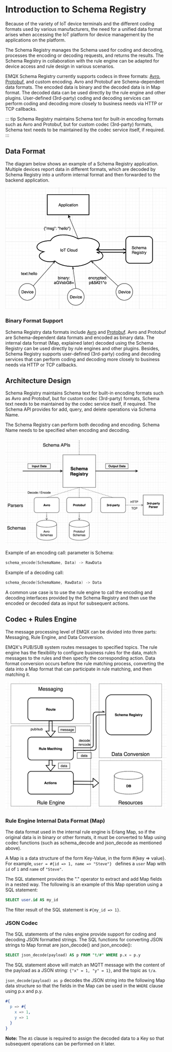 # Introduction to Schema Registry


Because of the variety of IoT device terminals and the different coding formats used by various manufacturers, the need for a unified data format arises when accessing the IoT platform for device management by the applications on the platform.

The Schema Registry manages the Schema used for coding and decoding, processes the encoding or decoding requests, and returns the results. The Schema Registry in collaboration with the rule engine can be adapted for device access and rule design in various scenarios.

EMQX Schema Registry currently supports codecs in three formats: [Avro](https://avro.apache.org), [Protobuf](https://developers.google.com/protocol-buffers/), and custom encoding. Avro and Protobuf are Schema-dependent data formats. The encoded data is binary and the decoded data is in Map format. The decoded data can be used directly by the rule engine and other plugins. User-defined (3rd-party) coding and decoding services can perform coding and decoding more closely to business needs via HTTP or TCP callbacks.

::: tip
Schema Registry maintains Schema text for built-in encoding formats such as Avro and Protobuf, but for custom codec (3rd-party) formats, Schema text needs to be maintained by the codec service itself, if required.
:::

## Data Format

The diagram below shows an example of a Schema Registry application. Multiple devices report data in different formats, which are decoded by Schema Registry into a uniform internal format and then forwarded to the backend application.

![schema-registry](./assets/schema-registry.png)


### Binary Format Support

Schema Registry data formats include [Avro](https://avro.apache.org) and [Protobuf](https://developers.google.com/protocol-buffers/). Avro and Protobuf are Schema-dependent data formats and encoded as binary data. The internal data format (Map, explained later) decoded using the Schema Registry can be used directly by rule engines and other plugins. Besides, Schema Registry supports user-defined (3rd-party) coding and decoding services that can perform coding and decoding more closely to business needs via HTTP or TCP callbacks.

## Architecture Design

Schema Registry maintains Schema text for built-in encoding formats such as Avro and Protobuf, but for custom codec (3rd-party) formats, Schema text needs to be maintained by the codec service itself, if required. The Schema API provides for add, query, and delete operations via Schema Name.

The Schema Registry can perform both decoding and encoding.  Schema Name needs to be specified when encoding and decoding.

![architecture](./assets/arch.png)


Example of an encoding call: parameter is Schema:

```c
schema_encode(SchemaName, Data) -> RawData
```

Example of a decoding call:

```c
schema_decode(SchemaName, RawData) -> Data
```

A common use case is to use the rule engine to call the encoding and decoding interfaces provided by the Schema Registry and then use the encoded or decoded data as input for subsequent actions.

## Codec + Rules Engine

The message processing level of EMQX can be divided into three parts: Messaging, Rule Engine, and Data Conversion.

EMQX's PUB/SUB system routes messages to specified topics. The rule engine has the flexibility to configure business rules for the data, match messages to the rules and then specify the corresponding action. Data format conversion occurs before the rule matching process, converting the data into a Map format that can participate in rule matching, and then matching it.

![SchemaAndRuleEngine](./assets/SchemaAndRuleEngine.png)


### Rule Engine Internal Data Format (Map)

The data format used in the internal rule engine is Erlang Map, so if the original data is in binary or other formats, it must be converted to Map using codec functions (such as schema_decode and json_decode as mentioned above).

A Map is a data structure of the form Key-Value, in the form #{key => value}. For example, `user = #{id => 1, name => "Steve"} ` defines a `user` Map with `id` of `1` and `name` of `"Steve"`.

The SQL statement provides the "." operator to extract and add Map fields in a nested way. The following is an example of this Map operation using a SQL statement:

```sql
SELECT user.id AS my_id
```

The filter result of the SQL statement is `#{my_id => 1}`.

### JSON Codec

The SQL statements of the rules engine provide support for coding and decoding JSON formatted strings. The SQL functions for converting JSON strings to Map format are json_decode() and json_encode():

```sql
SELECT json_decode(payload) AS p FROM "t/#" WHERE p.x = p.y
```

The SQL statement above will match an MQTT message with the content of the payload as a JSON string: `{"x" = 1, "y" = 1}`, and the topic as `t/a`.

`json_decode(payload) as p` decodes the JSON string into the following Map data structure so that the fields in the Map can be used in the `WHERE` clause using p.x and p.y.

```erlang
#{
  p => #{
    x => 1,
    y => 1
  }
}
```

**Note:** The `AS` clause is required to assign the decoded data to a Key so that subsequent operations can be performed on it later.
